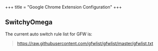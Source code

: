 +++
title = "Google Chrome Extension Configuration"
+++

## SwitchyOmega

The current auto switch rule list for GFW is:

> <https://raw.githubusercontent.com/gfwlist/gfwlist/master/gfwlist.txt>
